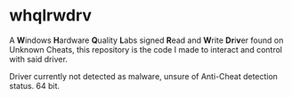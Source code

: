 # whqlrwdrv
A **W**indows **H**ardware **Q**uality **L**abs signed **R**ead and **W**rite **Dr**i**v**er found on Unknown Cheats, this repository is the code I made to interact and control with said driver.

Driver currently not detected as malware, unsure of Anti-Cheat detection status. 64 bit.
